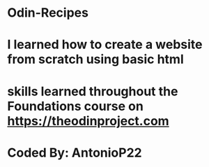 # Odin-Recipes
# I learned how to create a website from scratch using basic html
# skills learned throughout the Foundations course on https://theodinproject.com
# Coded By: AntonioP22
